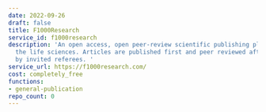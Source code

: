```yaml
---
date: 2022-09-26
draft: false
title: F1000Research
service_id: f1000research
description: 'An open access, open peer-review scientific publishing platform covering
  the life sciences. Articles are published first and peer reviewed after publication
  by invited referees. '
service_url: https://f1000research.com/
cost: completely_free
functions:
- general-publication
repo_count: 0
---
```



